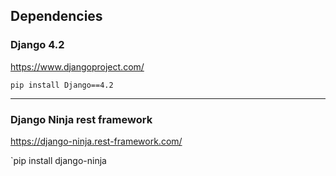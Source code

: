 ## Dependencies

### Django 4.2

<https://www.djangoproject.com/>

`pip install Django==4.2`

---

### Django Ninja rest framework

<https://django-ninja.rest-framework.com/>

`pip install django-ninja
